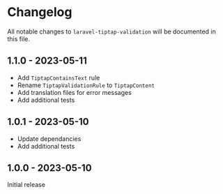 # Changelog

All notable changes to `laravel-tiptap-validation` will be documented in this file.

## 1.1.0 - 2023-05-11

- Add `TiptapContainsText` rule
- Rename `TiptapValidationRule` to `TiptapContent`
- Add translation files for error messages
- Add additional tests

## 1.0.1 - 2023-05-10

- Update dependancies
- Add additional tests

## 1.0.0 - 2023-05-10

Initial release
